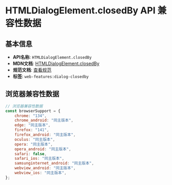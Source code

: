 # HTMLDialogElement.closedBy API 兼容性数据

## 基本信息

- **API名称**: `HTMLDialogElement.closedBy`
- **MDN文档**: [HTMLDialogElement.closedBy](https://developer.mozilla.org/docs/Web/API/HTMLDialogElement/closedBy)
- **规范文档**: [查看规范](https://html.spec.whatwg.org/multipage/interactive-elements.html#dom-dialog-closedby)
- **标签**: `web-features:dialog-closedby`

## 浏览器兼容性数据

```javascript
// 浏览器兼容性数据
const browserSupport = {
    chrome: "134",
    chrome_android: "同主版本",
    edge: "同主版本",
    firefox: "141",
    firefox_android: "同主版本",
    oculus: "同主版本",
    opera: "同主版本",
    opera_android: "同主版本",
    safari: false,
    safari_ios: "同主版本",
    samsunginternet_android: "同主版本",
    webview_android: "同主版本",
    webview_ios: "同主版本",
};

```

